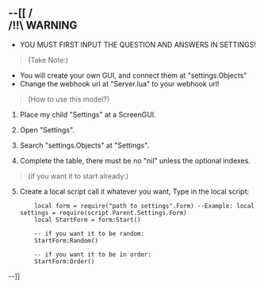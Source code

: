 --[[
 /\
/!!\	WARNING
----
- YOU MUST FIRST INPUT THE QUESTION AND ANSWERS IN SETTINGS!

> (Take Note:)
- You will create your own GUI, and connect them at "settings.Objects"
- Change the webhook url at "Server.lua" to your webhook url!

> (How to use this model?)
1. Place my child "Settings" at a ScreenGUI.

2. Open "Settings".

3. Search "settings.Objects" at "Settings".

4. Complete the table, there must be no "nil" unless the optional indexes.

> (if you want it to start already:)
5. Create a local script call it whatever you want, Type in the local script:
	```
		local form = require("path to settings".Form) --Example: local settings = require(script.Parent.Settings.Form)
		local StartForm = form:Start()
		
		-- if you want it to be random:
		StartForm:Random()
		
		-- if you want it to be in order:
		StartForm:Order()
	```

--]]
